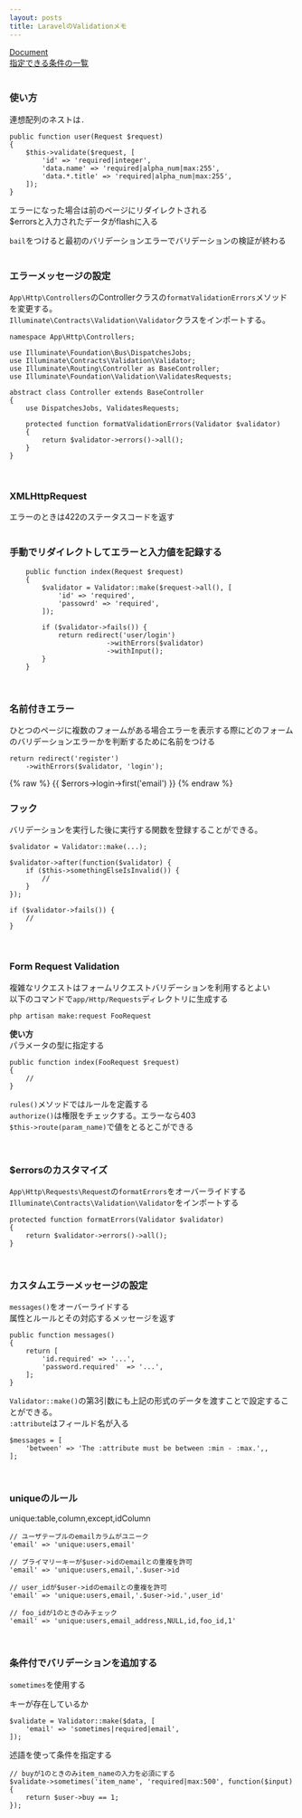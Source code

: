 ```yaml
---
layout: posts
title: LaravelのValidationメモ 
---
```

[Document](https://laravel.com/docs/5.2/validation)  
[指定できる条件の一覧](https://laravel.com/docs/5.2/validation#available-validation-rules)  
<br>

### 使い方

連想配列のネストは`.`  

```
public function user(Request $request)
{
    $this->validate($request, [
        'id' => 'required|integer',
        'data.name' => 'required|alpha_num|max:255',
        'data.*.title' => 'required|alpha_num|max:255',
    ]);
}
```

エラーになった場合は前のページにリダイレクトされる  
$errorsと入力されたデータがflashに入る  

`bail`をつけると最初のバリデーションエラーでバリデーションの検証が終わる  
<br>

### エラーメッセージの設定
`App\Http\Controllers`のControllerクラスの`formatValidationErrors`メソッドを変更する。  
`Illuminate\Contracts\Validation\Validator`クラスをインポートする。

```
namespace App\Http\Controllers;

use Illuminate\Foundation\Bus\DispatchesJobs;
use Illuminate\Contracts\Validation\Validator;
use Illuminate\Routing\Controller as BaseController;
use Illuminate\Foundation\Validation\ValidatesRequests;

abstract class Controller extends BaseController
{
    use DispatchesJobs, ValidatesRequests;

    protected function formatValidationErrors(Validator $validator)
    {
        return $validator->errors()->all();
    }
}
```
<br>

### XMLHttpRequest
エラーのときは422のステータスコードを返す  
<br>

### 手動でリダイレクトしてエラーと入力値を記録する

```
    public function index(Request $request)
    {
        $validator = Validator::make($request->all(), [
            'id' => 'required',
            'passowrd' => 'required',
        ]);

        if ($validator->fails()) {
            return redirect('user/login')
                        ->withErrors($validator)
                        ->withInput();
        }
    }
```
<br>

### 名前付きエラー
ひとつのページに複数のフォームがある場合エラーを表示する際にどのフォームのバリデーションエラーかを判断するために名前をつける
```
return redirect('register')
    ->withErrors($validator, 'login');
```

{% raw %}
{{ $errors->login->first('email') }}
{% endraw %}
<br>

### フック
バリデーションを実行した後に実行する関数を登録することができる。  

```
$validator = Validator::make(...);

$validator->after(function($validator) {
    if ($this->somethingElseIsInvalid()) {
        //
    }
});

if ($validator->fails()) {
    //
}
```
<br>

### Form Request Validation
複雑なリクエストはフォームリクエストバリデーションを利用するとよい  
以下のコマンドで`app/Http/Requests`ディレクトリに生成する  

```
php artisan make:request FooRequest
```

**使い方**  
パラメータの型に指定する  

```
public function index(FooRequest $request)
{
    //
}
```

`rules()`メソッドではルールを定義する  
`authorize()`は権限をチェックする。エラーなら403  
`$this->route(param_name)`で値をとるとこができる  

<br>

### $errorsのカスタマイズ
`App\Http\Requests\Request`の`formatErrors`をオーバーライドする  
`Illuminate\Contracts\Validation\Validator`をインポートする  

```
protected function formatErrors(Validator $validator)
{
    return $validator->errors()->all();
}
```
<br>

### カスタムエラーメッセージの設定
`messages()`をオーバーライドする  
属性とルールとその対応するメッセージを返す  

```
public function messages()
{
    return [
        'id.required' => '...',
        'password.required'  => '...',
    ];
}
```

`Validator::make()`の第3引数にも上記の形式のデータを渡すことで設定することができる。   
`:attribute`はフィールド名が入る   

```
$messages = [
    'between' => 'The :attribute must be between :min - :max.',,
];
```
<br>

### uniqueのルール

unique:table,column,except,idColumn

```
// ユーザテーブルのemailカラムがユニーク
'email' => 'unique:users,email'

// プライマリーキーが$user->idのemailとの重複を許可
'email' => 'unique:users,email,'.$user->id

// user_idが$user->idのemailとの重複を許可
'email' => 'unique:users,email,'.$user->id.',user_id'

// foo_idが1のときのみチェック
'email' => 'unique:users,email_address,NULL,id,foo_id,1'
```
<br>

### 条件付でバリデーションを追加する
`sometimes`を使用する  

キーが存在しているか

```
$validate = Validator::make($data, [
    'email' => 'sometimes|required|email',
]);
```

述語を使って条件を指定する

```
// buyが1のときのみitem_nameの入力を必須にする
$validate->sometimes('item_name', 'required|max:500', function($input) {
    return $user->buy == 1;
});
```
<br>


















































































